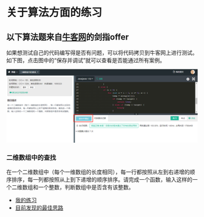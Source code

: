 # 关于算法方面的练习
## 以下算法题来自[牛客网](https://www.nowcoder.com/ta/coding-interviews)的剑指offer
如果想测试自己的代码编写得是否有问题，可以将代码拷贝到牛客网上进行测试。如下图，点击图中的“保存并调试”就可以查看是否能通过所有案例。

![image](img/20200819100040.png)

### 二维数组中的查找
在一个二维数组中（每个一维数组的长度相同），每一行都按照从左到右递增的顺序排序，每一列都按照从上到下递增的顺序排序。请完成一个函数，输入这样的一个二维数组和一个整数，判断数组中是否含有该整数。  
- [我的练习](src/main/java/Practice1_1.java)
- [目前发现的最佳思路](https://github.com/CyC2018/CS-Notes/blob/master/notes/4.%20%E4%BA%8C%E7%BB%B4%E6%95%B0%E7%BB%84%E4%B8%AD%E7%9A%84%E6%9F%A5%E6%89%BE.md)  